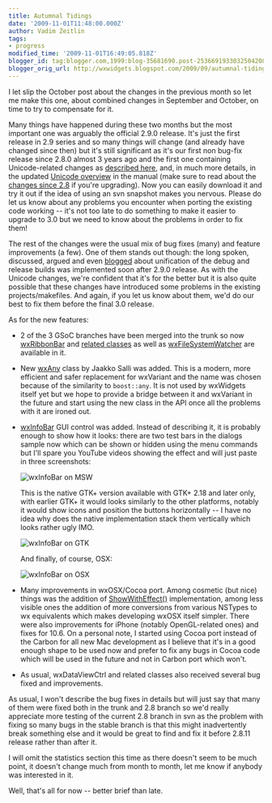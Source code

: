```yaml
---
title: Autumnal Tidings
date: '2009-11-01T11:48:00.000Z'
author: Vadim Zeitlin
tags:
- progress
modified_time: '2009-11-01T16:49:05.818Z'
blogger_id: tag:blogger.com,1999:blog-35681690.post-2536691933032504208
blogger_orig_url: http://wxwidgets.blogspot.com/2009/09/autumnal-tidings.html
---
```


I let slip the October post about the changes in the previous month so let me
make this one, about combined changes in September and October, on time to try
to compensate for it.

Many things have happened during these two months but the most important one was
arguably the official 2.9.0 release. It's just the first release in 2.9 series
and so many things will change (and already have changed since then) but it's
still significant as it's our first non bug-fix release since 2.8.0 almost 3
years ago and the first one containing Unicode-related changes as [described
here], and, in much more details, in the updated [Unicode overview] in the
manual (make sure to read about the [changes since 2.8] if you're upgrading).
Now you can easily download it and try it out if the idea of using an svn
snapshot makes you nervous. Please do let us know about any problems you
encounter when porting the existing code working -- it's not too late to do
something to make it easier to upgrade to 3.0 but we need to know about the
problems in order to fix them!

[described here]: /blog/2007/11/looking-forward-to-wxwidgets-3/
[Unicode overview]: https://docs.wxwidgets.org/trunk/overview_unicode.html
[changes since 2.8]: https://docs.wxwidgets.org/trunk/overview_changes_since28.html

The rest of the changes were the usual mix of bug fixes (many) and feature
improvements (a few). One of them stands out though: the long spoken, discussed,
argued and even [blogged] about unification of the debug and release builds was
implemented soon after 2.9.0 release. As with the Unicode changes, we're
confident that it's for the better but it is also quite possible that these
changes have introduced some problems in the existing projects/makefiles. And
again, if you let us know about them, we'd do our best to fix them before the
final 3.0 release.

[blogged]: /blog/2009/09/debug-build-changes-in-wx3/

As for the new features:

*   2 of the 3 GSoC branches have been merged into the trunk so now
    [wxRibbonBar] and [related classes] as well as [wxFileSystemWatcher] are
    available in it.

[wxRibbonBar]: https://docs.wxwidgets.org/trunk/classwx_ribbon_bar.html
[related classes]: https://docs.wxwidgets.org/trunk/group__group__class__ribbon.html
[wxFileSystemWatcher]: https://docs.wxwidgets.org/trunk/classwx_file_system_watcher.html

*   New [wxAny] class by Jaakko Salli was added. This is a modern, more
    efficient and safer replacement for wxVariant and the name was chosen
    because of the similarity to `boost::any`. It is not used by wxWidgets
    itself yet but we hope to provide a bridge between it and wxVariant in the
    future and start using the new class in the API once all the problems with
    it are ironed out.

[wxAny]: https://docs.wxwidgets.org/trunk/classwx_any.html

*   [wxInfoBar] GUI control was added. Instead of describing it, it is probably
    enough to show how it looks: there are two test bars in the dialogs sample
    now which can be shown or hidden using the menu commands but I'll spare you
    YouTube videos showing the effect and will just paste in three screenshots:

    <img src="infobar_msw.png" class="img-fluid" alt="wxInfoBar on MSW">

    This is the native GTK+ version available with GTK+ 2.18 and later only,
    with earlier GTK+ it would looks similarly to the other platforms, notably
    it would show icons and position the buttons horizontally -- I have no idea
    why does the native implementation stack them vertically which looks rather
    ugly IMO.

    <img src="infobar_gtk.png" class="img-fluid" alt="wxInfoBar on GTK">

    And finally, of course, OSX:

    <img src="infobar_osx.png" class="img-fluid" alt="wxInfoBar on OSX">

[wxInfoBar]: https://docs.wxwidgets.org/trunk/classwx_info_bar.html

*   Many improvements in wxOSX/Cocoa port. Among cosmetic (but nice) things was
    the addition of [ShowWithEffect()] implementation, among less visible ones
    the addition of more conversions from various NSTypes to wx equivalents
    which makes developing wxOSX itself simpler. There were also improvements
    for iPhone (notably OpenGL-related ones) and fixes for 10.6. On a personal
    note, I started using Cocoa port instead of the Carbon for all new Mac
    development as I believe that it's in a good enough shape to be used now and
    prefer to fix any bugs in Cocoa code which will be used in the future and
    not in Carbon port which won't.

[ShowWithEffect()]: https://docs.wxwidgets.org/trunk/classwx_window.html#596b1715edfc7609f352b2e000ecbaec

*   As usual, wxDataViewCtrl and related classes also received several bug fixed
    and improvements.

As usual, I won't describe the bug fixes in details but will just say that many
of them were fixed both in the trunk and 2.8 branch so we'd really appreciate
more testing of the current 2.8 branch in svn as the problem with fixing so many
bugs in the stable branch is that this might inadvertently break something else
and it would be great to find and fix it before 2.8.11 release rather than after
it.

I will omit the statistics section this time as there doesn't seem to be much
point, it doesn't change much from month to month, let me know if anybody was
interested in it.

Well, that's all for now -- better brief than late.
